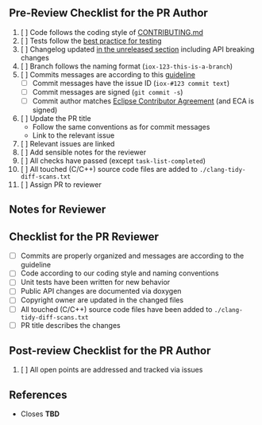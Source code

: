 ## Pre-Review Checklist for the PR Author

1. [ ] Code follows the coding style of [CONTRIBUTING.md][contributing]
1. [ ] Tests follow the [best practice for testing][testing]
1. [ ] Changelog updated [in the unreleased section][changelog] including API breaking changes
1. [ ] Branch follows the naming format (`iox-123-this-is-a-branch`)
1. [ ] Commits messages are according to this [guideline][commit-guidelines]
    - [ ] Commit messages have the issue ID (`iox-#123 commit text`)
    - [ ] Commit messages are signed (`git commit -s`)
    - [ ] Commit author matches [Eclipse Contributor Agreement][eca] (and ECA is signed)
1. [ ] Update the PR title
   - Follow the same conventions as for commit messages
   - Link to the relevant issue
1. [ ] Relevant issues are linked
1. [ ] Add sensible notes for the reviewer
1. [ ] All checks have passed (except `task-list-completed`)
1. [ ] All touched (C/C++) source code files are added to `./clang-tidy-diff-scans.txt`
1. [ ] Assign PR to reviewer

[commit-guidelines]: https://tbaggery.com/2008/04/19/a-note-about-git-commit-messages.html
[eca]: http://www.eclipse.org/legal/ECA.php
[contributing]: https://github.com/eclipse-iceoryx/iceoryx/blob/master/CONTRIBUTING.md#coding-style
[testing]: https://github.com/eclipse-iceoryx/iceoryx/blob/master/doc/website/concepts/best-practice-for-testing.md
[changelog]: https://github.com/eclipse-iceoryx/iceoryx/blob/master/doc/website/release-notes/iceoryx-unreleased.md

## Notes for Reviewer
<!-- Items in addition to the checklist below that the reviewer should look for -->

## Checklist for the PR Reviewer

- [ ] Commits are properly organized and messages are according to the guideline
- [ ] Code according to our coding style and naming conventions
- [ ] Unit tests have been written for new behavior
- [ ] Public API changes are documented via doxygen
- [ ] Copyright owner are updated in the changed files
- [ ] All touched (C/C++) source code files have been added to `./clang-tidy-diff-scans.txt`
- [ ] PR title describes the changes

## Post-review Checklist for the PR Author

1. [ ] All open points are addressed and tracked via issues

## References

- Closes **TBD**

